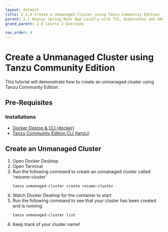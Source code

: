 ```yaml
---
layout: default
title: 2.1.4 Create a Unmanaged Cluster using Tanzu Community Edition
parent: 2.1 Deploy Spring Boot App Locally with TCE, Kubernetes and GHCR
grand_parent: 2.0 Course 2 Overview

nav_order: 4
---
```

# Create a Unmanaged Cluster using Tanzu Community Edition
This tutorial will demonstrate how to create an unmanaged cluster using Tanzu Community Edition.

## Pre-Requisites
### Installations
* [Docker Destop & CLI (docker)](https://docs.docker.com/compose/install/)
* [Tanzu Community Edition CLI (tanzu)](https://tanzucommunityedition.io/docs/v0.12/cli-installation/)

## Create an Unmanaged Cluster
1. Open Docker Desktop
2. Open Terminal
3. Run the following command to create an unmanaged cluster called 'resume-cluster'
    ```
    tanzu unmanaged-cluster create resume-cluster
    ```
4. Watch Docker Desktop for the container to start
5. Run the following command to see that your cluster has been created and is running
    ```
    tanzu unmanaged-cluster list
    ```
6. Keep track of your cluster name!